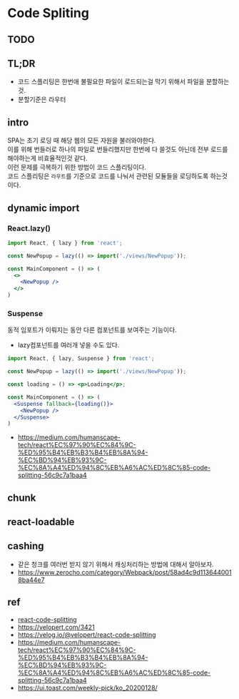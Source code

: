 # Code Spliting

## TODO

## TL;DR
- 코드 스플리팅은 한번애 불필요한 파일이 로드되는걸 막기 위해서 파일을 분할하는 것.
- 분할기준은 라우터

## intro
SPA는 초기 로딩 때 해당 웹의 모든 자원을 불러와야한다.  
이를 위해 번들러로 하나의 파일로 번들리했지만 
한번에 다 쓸것도 아닌데 전부 로드를 해야하는게 비효율적인것 같다.  
이런 문제를 극복하기 위한 방법이 코드 스플리팅이다.  
코드 스플리팅은 `라우트`를 기준으로 코드를 나눠서 관련된 모듈들을 로딩하도록 하는것이다.  


## dynamic import

### React.lazy()
```jsx
import React, { lazy } from 'react';

const NewPopup = lazy(() => import('./views/NewPopup'));

const MainComponent = () => (
  <>
    <NewPopup />
  </>
)
```

### Suspense
동적 임포트가 이뤄지는 동안 다른 컴포넌트를 보여주는 기능이다.
- lazy컴포넌트를 여러개 넣을 수도 있다. 
```jsx
import React, { lazy, Suspense } from 'react';

const NewPopup = lazy(() => import('./views/NewPopup'));

const loading = () => <p>Loading</p>;

const MainComponent = () => (
  <Suspense fallback={loading()}>
    <NewPopup />
  </Suspense>
)
```


- https://medium.com/humanscape-tech/react%EC%97%90%EC%84%9C-%ED%95%B4%EB%B3%B4%EB%8A%94-%EC%BD%94%EB%93%9C-%EC%8A%A4%ED%94%8C%EB%A6%AC%ED%8C%85-code-splitting-56c9c7a1baa4

## chunk


## react-loadable


## cashing
- 같은 청크를 여러번 받지 않기 위해서 캐싱처리하는 방법에 대해서 알아보자.
- https://www.zerocho.com/category/Webpack/post/58ad4c9d1136440018ba44e7


## ref
- [react-code-splitting](https://velog.io/@velopert/react-code-splitting)
- https://velopert.com/3421
- https://velog.io/@velopert/react-code-splitting
- https://medium.com/humanscape-tech/react%EC%97%90%EC%84%9C-%ED%95%B4%EB%B3%B4%EB%8A%94-%EC%BD%94%EB%93%9C-%EC%8A%A4%ED%94%8C%EB%A6%AC%ED%8C%85-code-splitting-56c9c7a1baa4
- https://ui.toast.com/weekly-pick/ko_20200128/
